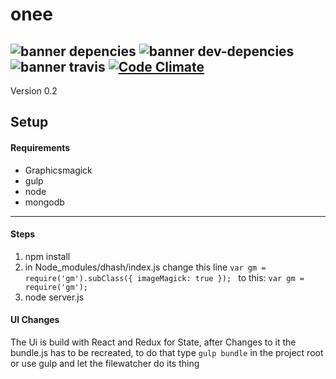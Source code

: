 # onee #
![banner depencies](https://david-dm.org/julian2400/onee.svg)
![banner dev-depencies](https://david-dm.org/julian2400/onee/dev-status.svg)
![banner travis](https://api.travis-ci.org/julian2400/onee.svg)
[![Code Climate](https://codeclimate.com/github/julian2400/onee/badges/gpa.svg)](https://codeclimate.com/github/julian2400/onee)
---
Version 0.2
## Setup ##
#### Requirements ####
- Graphicsmagick
- gulp
- node
- mongodb

---
#### Steps ####
1. npm install
2. in Node_modules/dhash/index.js
change this line
``var gm = require('gm').subClass({
                   	imageMagick: true
                   });
                   ``
to this:
``var gm = require('gm');``
3. node server.js

#### UI Changes ####
The Ui is build with React and Redux for State,
after Changes to it the bundle.js has to be recreated,
to do that type ``gulp bundle`` in the project root or use gulp and let the filewatcher do its thing
